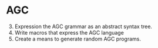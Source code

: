 # AGC


3. Expression the AGC grammar as an abstract syntax tree.
1. Write macros that express the AGC language
2. Create a means to generate random AGC programs.
